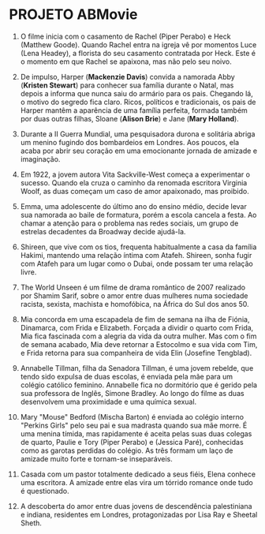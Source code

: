 # PROJETO ABMovie





1. O filme inicia com o casamento de Rachel (Piper Perabo) e Heck (Matthew Goode). Quando Rachel entra na igreja vê por momentos Luce (Lena Headey), a florista do seu casamento contratada por Heck. Este é o momento em que Rachel se apaixona, mas não pelo seu noivo.

2. De impulso, Harper (**Mackenzie Davis**) convida a namorada Abby (**Kristen Stewart**) para conhecer sua família durante o Natal, mas depois a informa que nunca saiu do armário para os pais. Chegando lá, o motivo do segredo fica claro. Ricos, políticos e tradicionais, os pais de Harper mantêm a aparência de uma família perfeita, formada também por duas outras filhas, Sloane (**Alison Brie**) e Jane (**Mary Holland**).

4. Durante a II Guerra Mundial, uma pesquisadora durona e solitária abriga um menino fugindo dos bombardeios em Londres. Aos poucos, ela acaba por abrir seu coração em uma emocionante jornada de amizade e imaginação.

5. Em 1922, a jovem autora Vita Sackville-West começa a experimentar o sucesso. Quando ela cruza o caminho da renomada escritora Virginia Woolf, as duas começam um caso de amor apaixonado, mas proibido.

6. Emma, uma adolescente do último ano do ensino médio, decide levar sua namorada ao baile de formatura, porém a escola cancela a festa. Ao chamar a atenção para o problema nas redes sociais, um grupo de estrelas decadentes da Broadway decide ajudá-la.

7. Shireen, que vive com os tios, frequenta habitualmente a casa da família Hakimi, mantendo uma relação íntima com Atafeh. Shireen, sonha fugir com Atafeh para um lugar como o Dubai, onde possam ter uma relação livre.

8. The World Unseen é um filme de drama romântico de 2007 realizado por Shamim Sarif, sobre o amor entre duas mulheres numa sociedade racista, sexista, machista e homofóbica, na África do Sul dos anos 50.

9. Mia concorda em uma escapadela de fim de semana na ilha de Fiónia, Dinamarca, com Frida e Elizabeth. Forçada a dividir o quarto com Frida, Mia fica fascinada com a alegria da vida da outra mulher. Mas com o fim de semana acabado, Mia deve retornar a Estocolmo e sua vida com Tim, e Frida retorna para sua companheira de vida Elin (Josefine Tengblad).

10. Annabelle Tillman, filha da Senadora Tillman, é uma jovem rebelde, que tendo sido expulsa de duas escolas, é enviada pela mãe para um colégio católico feminino. Annabelle fica no dormitório que é gerido pela sua professora de Inglês, Simone Bradley. Ao longo do filme as duas desenvolvem uma proximidade e uma química sexual.

11. Mary "Mouse" Bedford (Mischa Barton) é enviada ao colégio interno "Perkins Girls" pelo seu pai e sua madrasta quando sua mãe morre. É uma menina tímida, mas rapidamente é aceita pelas suas duas colegas de quarto, Paulie e Tory (Piper Perabo) e (Jessica Paré), conhecidas como as garotas perdidas do colégio. As três formam um laço de amizade muito forte e tornam-se inseparáveis.

12. Casada com um pastor totalmente dedicado a seus fiéis, Elena conhece uma escritora. A amizade entre elas vira um tórrido romance onde tudo é questionado.

13. A descoberta do amor entre duas jovens de descendência palestiniana e indiana, residentes em Londres, protagonizadas por Lisa Ray e Sheetal Sheth.
